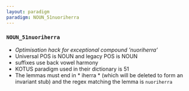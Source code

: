 ```yaml
---
layout: paradigm
paradigm: NOUN_51nuoriherra
---
```

### ` NOUN_51nuoriherra `

* _Optimisation hack for exceptional compound ’nuoriherra’_
* Universal POS is NOUN and legacy POS is NOUN
* suffixes use back vowel harmony
* KOTUS paradigm used in their dictionary is 51
* The lemmas must end in * iherra * (which will be deleted to form an invariant stub) and the regex matching the lemma is ` nuoriherra `
